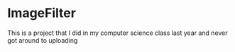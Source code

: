 # ImageFilter
This is a project that I did in my computer science class last year and never got around to uploading
